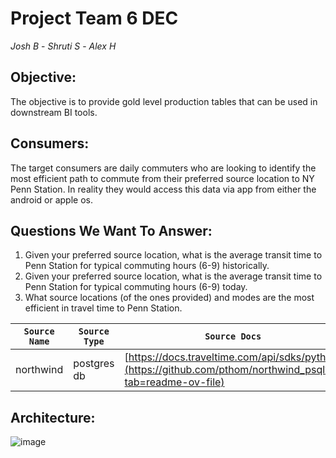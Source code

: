 # **Project Team 6 DEC**
_Josh B_ - _Shruti S_ - _Alex H_

## Objective:
The objective is to provide gold level production tables that can be used in downstream BI tools. 
## Consumers:
The target consumers are daily commuters who are looking to identify the most efficient path to commute from their preferred source location to NY Penn Station. In reality they would access this data via app from either the android or apple os. 

## Questions We Want To Answer:
1) Given your preferred source location, what is the average transit time to Penn Station for typical commuting hours (6-9) historically.
2) Given your preferred source location, what is the average transit time to Penn Station for typical commuting hours (6-9) today.
3) What source locations (of the ones provided) and modes are the most efficient in travel time to Penn Station.

| `Source Name`  | `Source Type` | `Source Docs`                               | `Endpoint` |
| -------------  | ------------- | ------------                                | -----------|
|  northwind   | postgres db     | [https://docs.traveltime.com/api/sdks/python](https://github.com/pthom/northwind_psql?tab=readme-ov-file) | https://docs.traveltime.com/api/reference/travel-time-distance-matrix|


## Architecture:
![image](https://github.com/alheston/dec-project-1/assets/167915392/aefa75a0-9ef4-496f-a5c9-04b9838c93e5)



